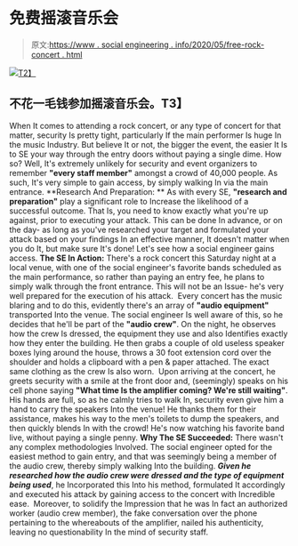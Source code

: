 # 免费摇滚音乐会

> 原文:[https://www . social engineering . info/2020/05/free-rock-concert . html](https://www.socialengineering.info/2020/05/free-rock-concert.html)

[![](../Images/e08852c55b34361f99145a938c38cc3b.png)T2】](https://1.bp.blogspot.com/-tg4s28Zxv3c/XpiBmWwJY4I/AAAAAAAAjxI/lNWnZqAZH3wI4SncCmyHTs3O5WpXE-a_gCLcBGAsYHQ/s1600/Social%2BEngineering%2BConcert.%2Bwww.%2527socialengineers.net.jpg)

## 不花一毛钱参加摇滚音乐会。T3】

When It comes to attending a rock concert, or any type of concert for that matter, security Is pretty tight, particularly If the main performer Is huge In the music Industry. But believe It or not, the bigger the event, the easier It Is to SE your way through the entry doors without paying a single dime. How so? Well, It's extremely unlikely for security and event organizers to remember **"every staff member"** amongst a crowd of 40,000 people. As such, It's very simple to gain access, by simply walking In via the main entrance.
  **Research And Preparation: **
  As with every SE, **"research and preparation"** play a significant role to Increase the likelihood of a successful outcome. That Is, you need to know exactly what you're up against, prior to executing your attack. This can be done In advance, or on the day- as long as you've researched your target and formulated your attack based on your findings In an effective manner, It doesn't matter when you do It, but make sure It's done! Let's see how a social engineer gains access.
  **The SE In Action:**
  There's a rock concert this Saturday night at a local venue, with one of the social engineer's favorite bands scheduled as the main performance, so rather than paying an entry fee, he plans to simply walk through the front entrance. This will not be an Issue- he's very well prepared for the execution of his attack. 
  Every concert has the music blaring and to do this, evidently there's an array of **"audio equipment"** transported Into the venue. The social engineer Is well aware of this, so he decides that he'll be part of the **"audio crew"**. On the night, he observes how the crew Is dressed, the equipment they use and also Identifies exactly how they enter the building. He then grabs a couple of old useless speaker boxes lying around the house, throws a 30 foot extension cord over the shoulder and holds a clipboard with a pen & paper attached. The exact same clothing as the crew Is also worn. 
  Upon arriving at the concert, he greets security with a smile at the front door and, (seemingly) speaks on his cell phone saying **"What time Is the amplifier coming? We're still waiting"**. His hands are full, so as he calmly tries to walk In, security even give him a hand to carry the speakers Into the venue! He thanks them for their assistance, makes his way to the men's toilets to dump the speakers, and then quickly blends In with the crowd! He's now watching his favorite band live, without paying a single penny.
  **Why The SE Succeeded:**
  There wasn't any complex methodologies Involved. The social engineer opted for the easiest method to gain entry, and that was seemingly being a member of the audio crew, thereby simply walking Into the building. ***Given he researched how the audio crew were dressed and the type of equipment being used***, he Incorporated this Into his method, formulated It accordingly and executed his attack by gaining access to the concert with Incredible ease. 
  Moreover, to solidify the Impression that he was In fact an authorized worker (audio crew member), the fake conversation over the phone pertaining to the whereabouts of the amplifier, nailed his authenticity, leaving no questionability In the mind of security staff.